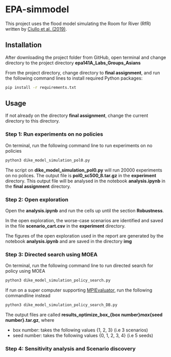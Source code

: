 # EPA-simmodel

This project uses the flood model simulating the Room for River (RfR) written by [Ciullo et al. (2019)](https://www.mdpi.com/2073-4441/11/12/2530).

## Installation

After downloading the project folder from GitHub, open terminal and change directory to the project directory **epa141A_Labs_Groups_Asians**

From the project directory, change directory to **final assignment**, and run the following command lines to install required Python packages:

```bash
pip install -r requirements.txt
```

## Usage

If not already on the directory **final assignment**, change the current directory to this directory.

### Step 1: Run experiments on no policies

On terminal, run the following command line to run experiments on no policies

```bash
python3 dike_model_simulation_pol0.py
```

The script on **dike_model_simulation_pol0.py** will run 20000 experiments on no polices. The output file is **pol0_sc500_8.tar.gz** in the **experiment** directory. This output file will be analysed in the notebook **analysis.ipynb** in the **final assignment** directory.

### Step 2: Open exploration

Open the **analysis.ipynb** and run the cells up until the section **Robustness**.

In the open exploration, the worse-case scenarios are identified and saved in the file **scenario_cart.csv** in the **experiment** directory.

The figures of the open exploration used in the report are generated by the notebook **analysis.ipynb** and are saved in the directory **img** 

### Step 3: Directed search using MOEA

On terminal, run the following command line to run directed search for policy using MOEA

```bash
python3 dike_model_simulation_policy_search.py
```

If run on a super computer supporting [MPIEvaluator](https://emaworkbench.readthedocs.io/en/latest/indepth_tutorial/mpi-evaluator.html), run the following commandline instead

```bash
python3 dike_model_simulation_policy_search_DB.py
```

The output files are called **results_optimize_box_{box number}_max_{seed number}.tar.gz**, where
* box number: takes the following values {1, 2, 3} (i.e 3 scenarios)
* seed number: takes the following values {0, 1, 2, 3, 4} (i.e 5 seeds)

### Step 4: Sensitivity analysis and Scenario discovery






